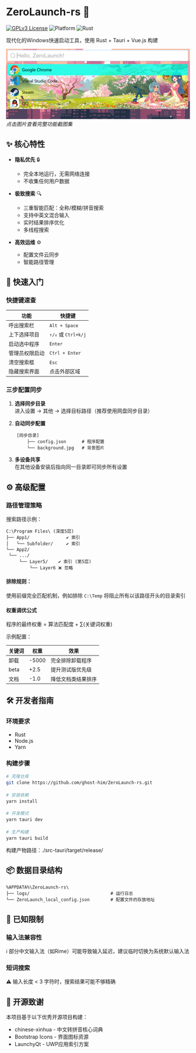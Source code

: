 # ZeroLaunch-rs 🚀

[![GPLv3 License](https://img.shields.io/badge/License-GPLv3-blue.svg)](https://www.gnu.org/licenses/gpl-3.0)
![Platform](https://img.shields.io/badge/Platform-Windows-0078d7)
![Rust](https://img.shields.io/badge/Rust-1.72%2B-orange)

现代化的Windows快速启动工具，使用 Rust + Tauri + Vue.js 构建

[![主界面预览](asset/主界面.png)](asset/picture.md)  
*点击图片查看完整功能截图集*

## ✨ 核心特性

- **隐私优先** 🔒
  - 完全本地运行，无需网络连接
  - 不收集任何用户数据

- **极致搜索** 🔍
  - 三重智能匹配：全称/模糊/拼音搜索
  - 支持中英文混合输入
  - 实时结果排序优化
  - 多线程搜索

- **高效运维** ⚙️
  - 配置文件云同步
  - 智能路径管理

## 🚀 快速入门

### 快捷键速查

| 功能                | 快捷键           |
|---------------------|------------------|
| 呼出搜索栏          | `Alt + Space`    |
| 上下选择项目        | `↑/↓` 或 `Ctrl+k/j` |
| 启动选中程序        | `Enter`          |
| 管理员权限启动      | `Ctrl + Enter`   |
| 清空搜索框          | `Esc`            |
| 隐藏搜索界面        | 点击外部区域      |

### 三步配置同步

1. **选择同步目录**  
   进入设置 → 其他 → 选择目标路径（推荐使用网盘同步目录）

2. **自动同步配置**  

```plaintext
    [同步目录]
        ├── config.json      # 程序配置
        └── background.jpg   # 背景图片
```

3. **多设备共享**  
在其他设备安装后指向同一目录即可同步所有设置

## ⚙️ 高级配置

### 路径管理策略

搜索路径示例：

```plaintext
C:\Program Files\ (深度5层)
├── App1/              ✔️ 索引
│   └── Subfolder/     ✔️ 索引
└── App2/
 └── .../
     └── Layer5/    ✔️ 索引 (第5层)
         └── Layer6 ❌ 忽略
```

#### 排除规则：
使用前缀完全匹配机制，例如排除 `C:\Temp` 将阻止所有以该路径开头的目录索引

#### 权重调优公式
程序的最终权重 = 算法匹配度 + ∑(关键词权重)

示例配置：

|关键词	|权重|	效果|
|---|---|---|
|卸载|-5000|完全排除卸载程序|
|beta|+2.5|提升测试版优先级|
|文档|-1.0|降低文档类结果排序|

## 🛠️ 开发者指南

### 环境要求

* Rust
* Node.js
* Yarn

### 构建步骤

```bash
# 克隆仓库
git clone https://github.com/ghost-him/ZeroLaunch-rs.git

# 安装依赖
yarn install

# 开发模式
yarn tauri dev

# 生产构建
yarn tauri build
```

构建产物路径：./src-tauri/target/release/

## 📦 数据目录结构

```
%APPDATA%\ZeroLaunch-rs\
├── logs/                               # 运行日志
└── ZeroLaunch_local_config.json        # 配置文件的存放地址
```

## 📌 已知限制

### 输入法兼容性

ℹ️ 部分中文输入法（如Rime）可能导致输入延迟，建议临时切换为系统默认输入法

### 短词搜索

⚠️ 输入长度 < 3 字符时，搜索结果可能不够精确

## 🤝 开源致谢

本项目基于以下优秀开源项目构建：

* chinese-xinhua - 中文转拼音核心词典
* Bootstrap Icons - 界面图标资源
* LaunchyQt - UWP应用索引方案